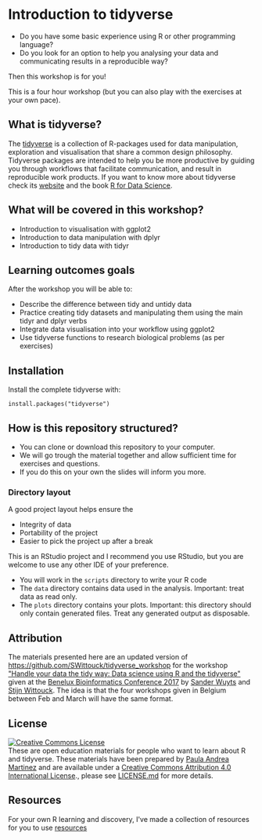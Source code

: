 # Introduction to tidyverse

- Do you have some basic experience using R or other programming language?
- Do you look for an option to help you analysing your data and communicating 
results in a reproducible way?

Then this workshop is for you!

This is a four hour workshop (but you can also play with the exercises at your
own pace). 

## What is tidyverse?

The [tidyverse](https://www.tidyverse.org/) is a collection of R-packages used 
for data manipulation, exploration and visualisation that share a common design philosophy. Tidyverse packages are intended to help you be more productive by guiding you through workflows that facilitate communication, and result in reproducible work products.
If you want to know more about tidyverse check its [website](https://www.tidyverse.org/) and the book [R for Data Science](http://r4ds.had.co.nz/).

## What will be covered in this workshop?

- Introduction to visualisation with ggplot2
- Introduction to data manipulation with dplyr
- Introduction to tidy data with tidyr

## Learning outcomes goals

After the workshop you will be able to:
- Describe the difference between tidy and untidy data
- Practice creating tidy datasets and manipulating them using the main tidyr and dplyr verbs
- Integrate data visualisation into your workflow using ggplot2
- Use tidyverse functions to research biological problems (as per exercises)

## Installation
Install the complete tidyverse with:

    install.packages("tidyverse")

## How is this repository structured?

- You can clone or download this repository to your computer.
- We will go trough the material together and allow sufficient time for exercises and questions.
- If you do this on your own the slides will inform you more.

### Directory layout

A good project layout helps ensure the

- Integrity of data
- Portability of the project
- Easier to pick the project up after a break

This is an RStudio project and I recommend you use RStudio, but you are 
welcome to use any other IDE of your preference. 
- You will work in the `scripts` directory to write your R code
- The `data` directory contains data used in the analysis. 
Important: treat data as read only.
- The `plots` directory contains your plots. 
Important: this directory should only contain generated files. 
Treat any generated output as disposable.


## Attribution

The materials presented here are an updated version of  https://github.com/SWittouck/tidyverse_workshop for the workshop ["Handle your data the tidy way: Data science using R and the tidyverse"](https://bbc2017blog.wordpress.com/workshops/) given at the [Benelux Bioinformatics Conference 2017](https://bbc2017blog.wordpress.com/) by [Sander Wuyts](https://github.com/swuyts) and [Stijn Wittouck](https://github.com/SWittouck). The idea is that the four workshops given in Belgium between Feb and March will have the same format. 

## License

<a rel="license" href="https://creativecommons.org/licenses/by/4.0/"><img alt="Creative Commons License" style="border-width:0" src="https://i.creativecommons.org/l/by/4.0/80x15.png" /></a><br />These are open education materials for people who want to learn about R and tidyverse. These materials have been prepared by [Paula Andrea Martinez](https://twitter.com/orchid00) and are available under a <a rel="license" href="http://creativecommons.org/licenses/by-nc/4.0/">Creative Commons Attribution 4.0 International License</a>., please see [LICENSE.md](LICENSE.md) for more details.


## Resources

For your own R learning and discovery, I've made a collection of resources for 
you to use
[resources](https://github.com/orchid00/R4da/blob/master/resources.md)
